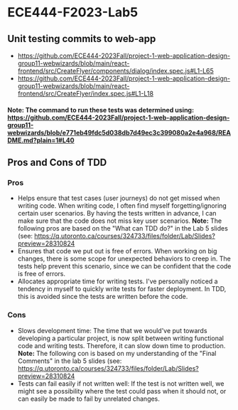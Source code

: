 # ECE444-F2023-Lab5

## Unit testing commits to web-app
- https://github.com/ECE444-2023Fall/project-1-web-application-design-group11-webwizards/blob/main/react-frontend/src/CreateFlyer/components/dialog/index.spec.js#L1-L65
- https://github.com/ECE444-2023Fall/project-1-web-application-design-group11-webwizards/blob/main/react-frontend/src/CreateFlyer/index.spec.js#L1-L18
#### Note: The command to run these tests was determined using: https://github.com/ECE444-2023Fall/project-1-web-application-design-group11-webwizards/blob/e771eb49fdc5d038db7d49ec3c399080a2e4a968/README.md?plain=1#L40


## Pros and Cons of TDD
### Pros
- Helps ensure that test cases (user journeys) do not get missed when writing code. When writing code, I often find myself forgetting/ignoring certain user scenarios. By having the tests written in advance, I can make sure that the code does not miss key user scenarios.
**Note:** The following pros are based on the "What can TDD do?" in the Lab 5 slides (see: https://q.utoronto.ca/courses/324733/files/folder/Lab/Slides?preview=28310824
- Ensures that code we put out is free of errors. When working on big changes, there is some scope for unexpected behaviors to creep in. The tests help prevent this scenario, since we can be confident that the code is free of errors.
- Allocates appropriate time for writing tests. I've personally noticed a tendency in myself to quickly write tests for faster deployment. In TDD, this is avoided since the tests are written before the code.

### Cons
- Slows development time: The time that we would've put towards developing a particular project, is now split between writing functional code and writing tests. Therefore, it can slow down time to production.
**Note:** The following con is based on my understanding of the "Final Comments" in the lab 5 slides (see: https://q.utoronto.ca/courses/324733/files/folder/Lab/Slides?preview=28310824
- Tests can fail easily if not written well: If the test is not written well, we might see a possibility where the test could pass when it should not, or can easily be made to fail by unrelated changes.